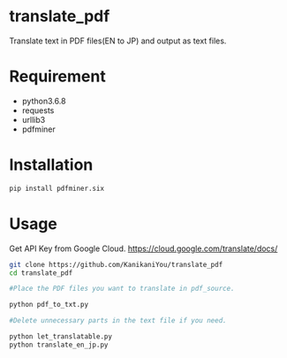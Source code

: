 # translate_pdf
Translate text in PDF files(EN to JP) and output as text files.
# Requirement

* python3.6.8
* requests
* urllib3
* pdfminer
 
# Installation
 
```bash
pip install pdfminer.six
```
 
# Usage
 
Get API Key from Google Cloud.
https://cloud.google.com/translate/docs/

```bash
git clone https://github.com/KanikaniYou/translate_pdf
cd translate_pdf

#Place the PDF files you want to translate in pdf_source.

python pdf_to_txt.py

#Delete unnecessary parts in the text file if you need.

python let_translatable.py
python translate_en_jp.py

```
